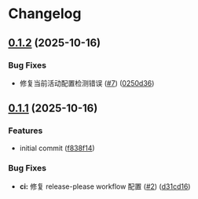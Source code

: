 # Changelog

## [0.1.2](https://github.com/yangtuooc/claude-config-manager/compare/claude-config-manager-v0.1.1...claude-config-manager-v0.1.2) (2025-10-16)


### Bug Fixes

* 修复当前活动配置检测错误 ([#7](https://github.com/yangtuooc/claude-config-manager/issues/7)) ([0250d36](https://github.com/yangtuooc/claude-config-manager/commit/0250d366693e7c1a2e7573eacaf32982a31f248c))

## [0.1.1](https://github.com/yangtuooc/claude-config-manager/compare/claude-config-manager-v0.1.0...claude-config-manager-v0.1.1) (2025-10-16)


### Features

* initial commit ([f838f14](https://github.com/yangtuooc/claude-config-manager/commit/f838f149b29a9dfcbd38839c97e621831cc07c5f))


### Bug Fixes

* **ci:** 修复 release-please workflow 配置 ([#2](https://github.com/yangtuooc/claude-config-manager/issues/2)) ([d31cd16](https://github.com/yangtuooc/claude-config-manager/commit/d31cd16c479b2b42e1d7c11760b6c4620bcf6eeb))
